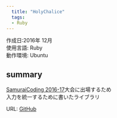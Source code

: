 ```yaml
---
  title: "HolyChalice"
  tags:
  - Ruby
---
```

 
作成日:2016年 12月  
使用言語:  Ruby  
動作環境:  Ubuntu

## summary  
[SamuraiCoding 2016-17](http://samuraicoding.info/)大会に出場するため  
入力を統一するために書いたライブラリ

URL: [GitHub](https://github.com/723gt/HolyChalice)